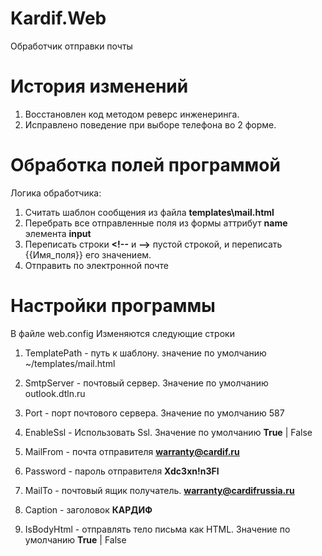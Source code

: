 # Kardif.Web
Обработчик отправки почты


# История изменений

1. Восстановлен код методом реверс инженеринга.
2. Исправлено поведение при выборе телефона во 2 форме.




# Обработка полей программой


Логика обработчика: 

1. Считать шаблон сообщения из файла **templates\mail.html**
2. Перебрать все отправленные поля из формы аттрибут **name** элемента **input**
3. Переписать строки **\<!--** и **-->**  пустой строкой, и переписать {{Имя_поля}} его значением.
4. Отправить по электронной почте

# Настройки программы

В файле web.config Изменяются следующие строки

1. TemplatePath - путь к шаблону. значение по умолчанию  ~/templates/mail.html
2. SmtpServer - почтовый сервер. Значение по умолчанию outlook.dtln.ru
3. Port - порт почтового сервера. Значение по умолчанию 587
4. EnableSsl - Использовать Ssl. Значение по умолчанию  **True** | False
5. MailFrom - почта отправителя **warranty@cardif.ru**
6. Password - пароль отправителя **Xdc3xn!n3Fl**
    
7. MailTo - почтовый ящик получатель. **warranty@cardifrussia.ru**
8. Caption - заголовок **КАРДИФ**
9. IsBodyHtml - отправлять тело письма как HTML. Значение по умолчанию  **True** | False
